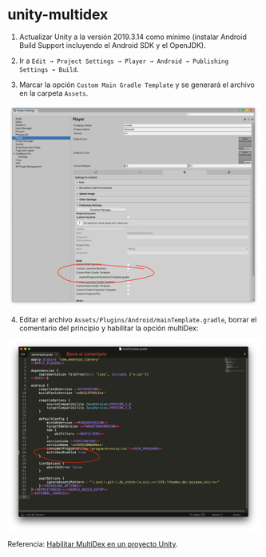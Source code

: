 # unity-multidex

1. Actualizar Unity a la versión 2019.3.14 como mínimo (instalar Android Build Support incluyendo el Android SDK y el OpenJDK).

2. Ir a `Edit → Project Settings → Player → Android → Publishing Settings → Build`.

3. Marcar la opción `Custom Main Gradle Template` y se generará el archivo en la carpeta `Assets`.

  ![](a.png)

4. Editar el archivo `Assets/Plugins/Android/mainTemplate.gradle`, borrar el comentario del principio y habilitar la opción multiDex:

  ![](b.png)

Referencia: [Habilitar MultiDex en un proyecto Unity](https://appmediation.com/unity-enable-multidex/).
